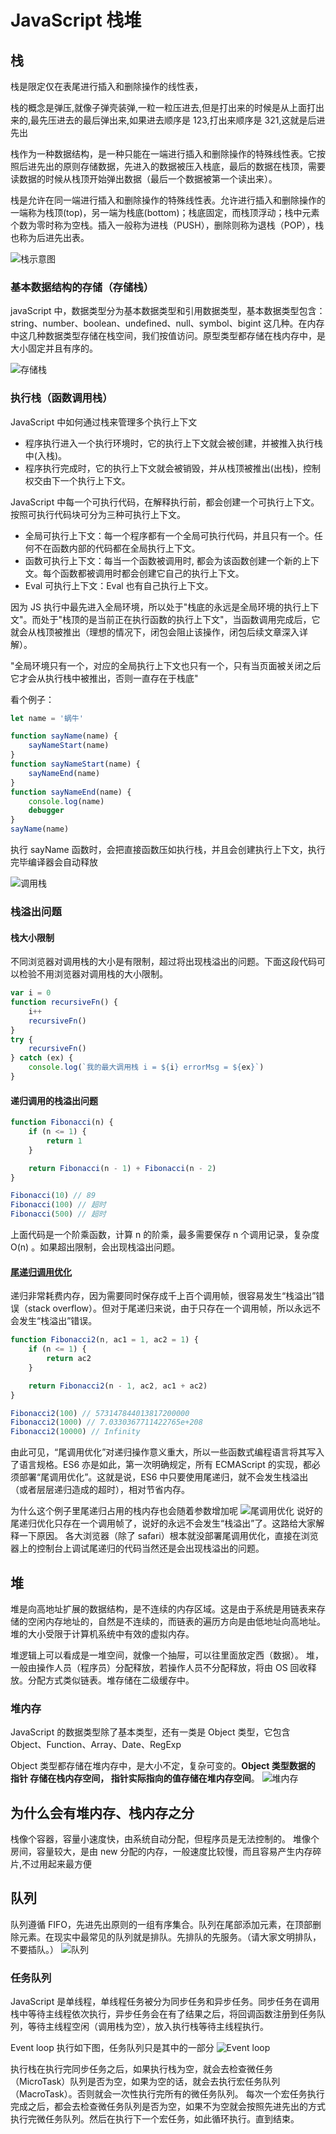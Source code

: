 # JavaScript 栈堆

## 栈

栈是限定仅在表尾进行插入和删除操作的线性表，

栈的概念是弹压,就像子弹壳装弹,一粒一粒压进去,但是打出来的时候是从上面打出来的,最先压进去的最后弹出来,如果进去顺序是 123,打出来顺序是 321,这就是后进先出

栈作为一种数据结构，是一种只能在一端进行插入和删除操作的特殊线性表。它按照后进先出的原则存储数据，先进入的数据被压入栈底，最后的数据在栈顶，需要读数据的时候从栈顶开始弹出数据（最后一个数据被第一个读出来）。

栈是允许在同一端进行插入和删除操作的特殊线性表。允许进行插入和删除操作的一端称为栈顶(top)，另一端为栈底(bottom)；栈底固定，而栈顶浮动；栈中元素个数为零时称为空栈。插入一般称为进栈（PUSH），删除则称为退栈（POP），栈也称为后进先出表。

![栈示意图](./image/Snipaste_2022-01-20_21-23-18.png)

### 基本数据结构的存储（存储栈）

javaScript 中，数据类型分为基本数据类型和引用数据类型，基本数据类型包含：string、number、boolean、undefined、null、symbol、bigint 这几种。在内存中这几种数据类型存储在栈空间，我们按值访问。原型类型都存储在栈内存中，是大小固定并且有序的。

![存储栈](./image/Snipaste_2022-01-20_21-27-17.png)

### 执行栈（函数调用栈）

JavaScript 中如何通过栈来管理多个执行上下文

- 程序执行进入一个执行环境时，它的执行上下文就会被创建，并被推入执行栈中(入栈)。
- 程序执行完成时，它的执行上下文就会被销毁，并从栈顶被推出(出栈)，控制权交由下一个执行上下文。

JavaScript 中每一个可执行代码，在解释执行前，都会创建一个可执行上下文。按照可执行代码块可分为三种可执行上下文。

- 全局可执行上下文：每一个程序都有一个全局可执行代码，并且只有一个。任何不在函数内部的代码都在全局执行上下文。
- 函数可执行上下文：每当一个函数被调用时, 都会为该函数创建一个新的上下文。每个函数都被调用时都会创建它自己的执行上下文。
- Eval 可执行上下文：Eval 也有自己执行上下文。

因为 JS 执行中最先进入全局环境，所以处于"栈底的永远是全局环境的执行上下文"。而处于"栈顶的是当前正在执行函数的执行上下文"，当函数调用完成后，它就会从栈顶被推出（理想的情况下，闭包会阻止该操作，闭包后续文章深入详解）。

"全局环境只有一个，对应的全局执行上下文也只有一个，只有当页面被关闭之后它才会从执行栈中被推出，否则一直存在于栈底"

看个例子：

```js
let name = '蜗牛'

function sayName(name) {
	sayNameStart(name)
}
function sayNameStart(name) {
	sayNameEnd(name)
}
function sayNameEnd(name) {
	console.log(name)
	debugger
}
sayName(name)
```

执行 sayName 函数时，会把直接函数压如执行栈，并且会创建执行上下文，执行完毕编译器会自动释放

![调用栈](./image/Snipaste_2022-01-20_21-35-53.png)

### 栈溢出问题

#### 栈大小限制

不同浏览器对调用栈的大小是有限制，超过将出现栈溢出的问题。下面这段代码可以检验不用浏览器对调用栈的大小限制。

```js
var i = 0
function recursiveFn() {
	i++
	recursiveFn()
}
try {
	recursiveFn()
} catch (ex) {
	console.log(`我的最大调用栈 i = ${i} errorMsg = ${ex}`)
}
```

#### 递归调用的栈溢出问题

```js
function Fibonacci(n) {
	if (n <= 1) {
		return 1
	}

	return Fibonacci(n - 1) + Fibonacci(n - 2)
}

Fibonacci(10) // 89
Fibonacci(100) // 超时
Fibonacci(500) // 超时
```

上面代码是一个阶乘函数，计算 n 的阶乘，最多需要保存 n 个调用记录，复杂度 O(n) 。如果超出限制，会出现栈溢出问题。

#### [尾递归调用优化](https://es6.ruanyifeng.com/#docs/function#%E5%B0%BE%E8%B0%83%E7%94%A8%E4%BC%98%E5%8C%96)

递归非常耗费内存，因为需要同时保存成千上百个调用帧，很容易发生“栈溢出”错误（stack overflow）。但对于尾递归来说，由于只存在一个调用帧，所以永远不会发生“栈溢出”错误。

```js
function Fibonacci2(n, ac1 = 1, ac2 = 1) {
	if (n <= 1) {
		return ac2
	}

	return Fibonacci2(n - 1, ac2, ac1 + ac2)
}

Fibonacci2(100) // 573147844013817200000
Fibonacci2(1000) // 7.0330367711422765e+208
Fibonacci2(10000) // Infinity
```

由此可见，“尾调用优化”对递归操作意义重大，所以一些函数式编程语言将其写入了语言规格。ES6 亦是如此，第一次明确规定，所有 ECMAScript 的实现，都必须部署“尾调用优化”。这就是说，ES6 中只要使用尾递归，就不会发生栈溢出（或者层层递归造成的超时），相对节省内存。

为什么这个例子里尾递归占用的栈内存也会随着参数增加呢
![尾调用优化](./image/Snipaste_2022-01-20_21-39-57.png)
说好的尾递归优化只存在一个调用帧了，说好的永远不会发生“栈溢出”了。这路给大家解释一下原因。 各大浏览器（除了 safari）根本就没部署尾调用优化，直接在浏览器上的控制台上调试尾递归的代码当然还是会出现栈溢出的问题。

## 堆

堆是向高地址扩展的数据结构，是不连续的内存区域。这是由于系统是用链表来存储的空闲内存地址的，自然是不连续的，而链表的遍历方向是由低地址向高地址。堆的大小受限于计算机系统中有效的虚拟内存。

堆逻辑上可以看成是一堆空间，就像一个抽屉，可以往里面放定西（数据）。
堆，一般由操作人员（程序员）分配释放，若操作人员不分配释放，将由 OS 回收释放。分配方式类似链表。堆存储在二级缓存中。

### 堆内存

JavaScript 的数据类型除了基本类型，还有一类是 Object 类型，它包含 Object、Function、Array、Date、RegExp

Object 类型都存储在堆内存中，是大小不定，复杂可变的。**Object 类型数据的 指针 存储在栈内存空间， 指针实际指向的值存储在堆内存空间**。
![堆内存](./image/Snipaste_2022-01-20_21-57-13.png)

## 为什么会有堆内存、栈内存之分

栈像个容器，容量小速度快，由系统自动分配，但程序员是无法控制的。
堆像个房间，容量较大，是由 new 分配的内存，一般速度比较慢，而且容易产生内存碎片,不过用起来最方便

## 队列

队列遵循 FIFO，先进先出原则的一组有序集合。队列在尾部添加元素，在顶部删除元素。在现实中最常见的队列就是排队。先排队的先服务。（请大家文明排队，不要插队。）
![队列](./image/Snipaste_2022-01-20_22-02-46.png)

### 任务队列

JavaScript 是单线程，单线程任务被分为同步任务和异步任务。同步任务在调用栈中等待主线程依次执行，异步任务会在有了结果之后，将回调函数注册到任务队列，等待主线程空闲（调用栈为空），放入执行栈等待主线程执行。

Event loop 执行如下图，任务队列只是其中的一部分
![Event loop](./image/Snipaste_2022-01-20_22-07-24.png)

执行栈在执行完同步任务之后，如果执行栈为空，就会去检查微任务（MicroTask）队列是否为空，如果为空的话，就会去执行宏任务队列（MacroTask）。否则就会一次性执行完所有的微任务队列。
每次一个宏任务执行完成之后，都会去检查微任务队列是否为空，如果不为空就会按照先进先出的方式执行完微任务队列。然后在执行下一个宏任务，如此循环执行。直到结束。
